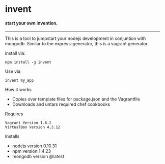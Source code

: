 invent
==============
#### start your own invention.
--------------


This is a tool to jumpstart your nodejs development in conjuntion with mongodb.
Similar to the express-generator, this is a vagrant generator. 

install via: 

    npm install -g invent
    
Use via:

    invent my_app


How it works

* Copies over template files for package.json and the Vagrantfile
* Downloads and untars required chef cookbooks

Requires

    Vagrant Version 1.6.2
    VirtualBox Version 4.3.12

Installs 
* nodejs version 0.10.31
* npm version 1.4.23
* mongodb version @latest
